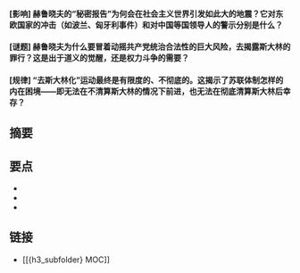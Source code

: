 #### [影响] 赫鲁晓夫的“秘密报告”为何会在社会主义世界引发如此大的地震？它对东欧国家的冲击（如波兰、匈牙利事件）和对中国等国领导人的警示分别是什么？


#### [谜题] 赫鲁晓夫为什么要冒着动摇共产党统治合法性的巨大风险，去揭露斯大林的罪行？这是出于道义的觉醒，还是权力斗争的需要？


#### [规律] “去斯大林化”运动最终是有限度的、不彻底的。这揭示了苏联体制怎样的内在困境——即无法在不清算斯大林的情况下前进，也无法在彻底清算斯大林后幸存？


## 摘要


## 要点

- 
- 
- 

## 链接

- [[{h3_subfolder} MOC]]
